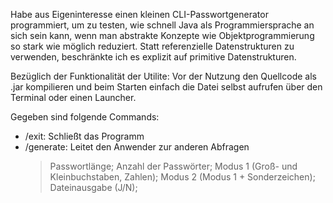 Habe aus Eigeninteresse einen kleinen CLI-Passwortgenerator programmiert, um zu testen,
wie schnell Java als Programmiersprache an sich sein kann, wenn man abstrakte Konzepte wie Objektprogrammierung so stark wie möglich reduziert.
Statt referenzielle Datenstrukturen zu verwenden, beschränkte ich es explizit auf primitive Datenstrukturen.

Bezüglich der Funktionalität der Utilite:
Vor der Nutzung den Quellcode als .jar kompilieren und beim Starten einfach die Datei selbst aufrufen über den Terminal oder einen Launcher.

Gegeben sind folgende Commands:

- /exit: Schließt das Programm
- /generate: Leitet den Anwender zur anderen Abfragen
	> Passwortlänge;
	> Anzahl der Passwörter;
	> Modus 1 (Groß- und Kleinbuchstaben, Zahlen);
	> Modus 2 (Modus 1 + Sonderzeichen);
 	> Dateinausgabe (J/N); 
